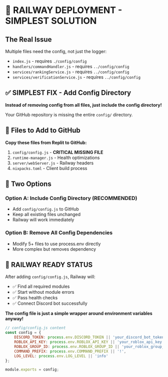# 🚀 RAILWAY DEPLOYMENT - SIMPLEST SOLUTION

## The Real Issue
Multiple files need the config, not just the logger:
- `index.js` - requires `./config/config`
- `handlers/commandHandler.js` - requires `../config/config` 
- `services/rankingService.js` - requires `../config/config`
- `services/verificationService.js` - requires `../config/config`

## ✅ SIMPLEST FIX - Add Config Directory

**Instead of removing config from all files, just include the config directory!**

Your GitHub repository is missing the entire `config/` directory.

## 📂 Files to Add to GitHub

**Copy these files from Replit to GitHub:**

1. `config/config.js` - **CRITICAL MISSING FILE**
2. `runtime-manager.js` - Health optimizations
3. `server/webServer.js` - Railway headers
4. `nixpacks.toml` - Client build process

## 🎯 Two Options

### Option A: Include Config Directory (RECOMMENDED)
- Add `config/config.js` to GitHub
- Keep all existing files unchanged
- Railway will work immediately

### Option B: Remove All Config Dependencies
- Modify 5+ files to use process.env directly
- More complex but removes dependency

## 🚀 RAILWAY READY STATUS

After adding `config/config.js`, Railway will:
- ✅ Find all required modules
- ✅ Start without module errors
- ✅ Pass health checks
- ✅ Connect Discord bot successfully

**The config file is just a simple wrapper around environment variables anyway!**

```javascript
// config/config.js content
const config = {
    DISCORD_TOKEN: process.env.DISCORD_TOKEN || 'your_discord_bot_token',
    ROBLOX_API_KEY: process.env.ROBLOX_API_KEY || 'your_roblox_api_key',
    ROBLOX_GROUP_ID: process.env.ROBLOX_GROUP_ID || 'your_roblox_group_id',
    COMMAND_PREFIX: process.env.COMMAND_PREFIX || '!',
    LOG_LEVEL: process.env.LOG_LEVEL || 'info'
};

module.exports = config;
```